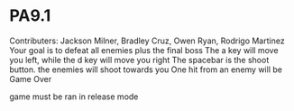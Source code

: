 # PA9.1
Contributers: Jackson Milner, Bradley Cruz, Owen Ryan, Rodrigo Martinez
Your goal is to defeat all enemies plus the final boss
The a key will move you left, while the d key will move you right
The spacebar is the shoot button. the enemies will shoot towards you
One hit from an enemy will be Game Over

game must be ran in release mode
